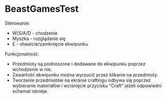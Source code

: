 # BeastGamesTest

Sterowanie:

- W/S/A/D - chodzenie
- Myszka - rozglądanie się
- E - otwarcie/zamknięcie ekwipunku

Funkcjonalność:

- Przedmioty są podnoszone i dodawane do ekwipunku poprzez wchodzenie w nie.
- Zawartość ekwipunku można wyrzucić przez klikanie na przedmioty.
- Tworzenie przedmiotów na ekranie craftingu odbywa się poprzez wybieranie materiałów i wciśnięcie przycisku "Craft" jeżeli odpowiedni schemat istnieje.

